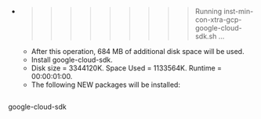 * >>>>>>>>> Running inst-min-con-xtra-gcp-google-cloud-sdk.sh ...
  * After this operation, 684 MB of additional disk space will be used.
  * Install google-cloud-sdk.
  * Disk size = 3344120K. Space Used = 1133564K. Runtime = 00:00:01:00.
  * The following NEW packages will be installed:
  ```bash
google-cloud-sdk
  ```
